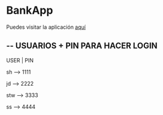 # BankApp

Puedes visitar la aplicación <a href="https://samu-hv.github.io/BankApp/">aquí</a>

-- USUARIOS + PIN PARA HACER LOGIN
--

USER  |   PIN

sh --> 1111

jd --> 2222

stw --> 3333

ss --> 4444
